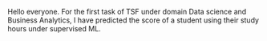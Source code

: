 Hello everyone. For the first task of TSF under domain Data science and Business Analytics, I have predicted the score of a student using their study hours under supervised ML.
